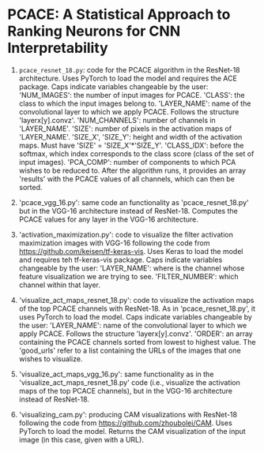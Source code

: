 # PCACE: A Statistical Approach to Ranking Neurons for CNN Interpretability

1) `pcace_resnet_18.py`: code for the PCACE algorithm in the ResNet-18 architecture. Uses PyTorch to load the model  and requires the ACE package. Caps indicate variables changeable by the user: 
'NUM_IMAGES': the number of input images for PCACE.
'CLASS': the class to which the input images belong to. 
'LAYER_NAME': name of the convolutional layer to which we apply PCACE. Follows the structure 'layerx[y].convz'. 'NUM_CHANNELS': number of channels in 'LAYER_NAME'. 
'SIZE': number of pixels in the activation maps of 'LAYER_NAME'. 
'SIZE_X', 'SIZE_Y': height and width of the activation maps. Must have 'SIZE' = 'SIZE_X'*'SIZE_Y'.
'CLASS_IDX': before the softmax, which index corresponds to the class score (class of the set of input images).
'PCA_COMP': number of components to which PCA wishes to be reduced to.
After the algorithm runs, it provides an array 'results' with the PCACE values of all channels, which can then be sorted.

2) 'pcace_vgg_16.py': same code an functionality as 'pcace_resnet_18.py' but in the VGG-16 architecture instead of ResNet-18. Computes the PCACE values for any layer in the VGG-16 architecture.

3) 'activation_maximization.py': code to visualize the filter activation maximization images with VGG-16 following the code from https://github.com/keisen/tf-keras-vis. Uses Keras to load the model and requires teh tf-keras-vis package. Caps indicate variables changeable by the user:
'LAYER_NAME': where is the channel whose feature visualization we are trying to see.
'FILTER_NUMBER': which channel within that layer.

4) 'visualize_act_maps_resnet_18.py': code to visualize the activation maps of the top PCACE channels with ResNet-18. As in 'pcace_resnet_18.py', it uses PyTorch to load the model. Caps indicate variables changeable by the user:
'LAYER_NAME': name of the convolutional layer to which we apply PCACE. Follows the structure 'layerx[y].convz'.
'ORDER': an array containing the PCACE channels sorted from lowest to highest value.
The 'good_urls' refer to a list containing the URLs of the images that one wishes to visualize.

5) 'visualize_act_maps_vgg_16.py': same functionality as in the 'visualize_act_maps_resnet_18.py' code (i.e., visualize the activation maps of the top PCACE channels), but in the VGG-16 architecture instead of ResNet-18.

6) 'visualizing_cam.py': producing CAM visualizations with ResNet-18 following the code from https://github.com/zhoubolei/CAM. Uses PyTorch to load the model. Returns the CAM visualization of the input image (in this case, given with a URL).
